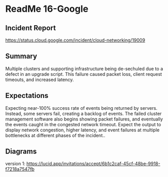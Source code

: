 # ReadMe 16-Google

## Incident Report

https://status.cloud.google.com/incident/cloud-networking/19009

## Summary

Multiple clusters and supporting infrastructure being de-sechuled due to a defect in an upgrade script. This failure caused packet loss, client request timeouts, and increased latency.

## Expectations

Expecting near-100% success rate of events being returned by servers. Instead, some servers fail, creating a backlog of events. The failed cluster management software also begins showing packet failures, and eventually the events caught in the congested network timeout. Expect the output to display network congestion, higher latency, and event failures at multiple bottlenecks at different phases of the incident..

## Diagrams

version 1: https://lucid.app/invitations/accept/6b1c2caf-45cf-48be-9918-f7218a7547fb